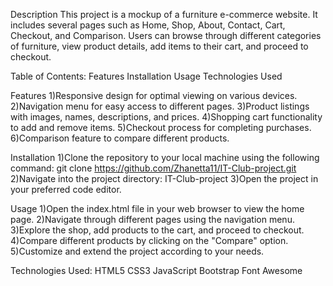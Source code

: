 Description
This project is a mockup of a furniture e-commerce website. It includes several pages such as Home, Shop, About, Contact, Cart, Checkout, and Comparison. 
Users can browse through different categories of furniture, view product details, add items to their cart, and proceed to checkout.


Table of Contents:
  Features
  Installation
  Usage
  Technologies Used


Features
1)Responsive design for optimal viewing on various devices.
2)Navigation menu for easy access to different pages.
3)Product listings with images, names, descriptions, and prices.
4)Shopping cart functionality to add and remove items.
5)Checkout process for completing purchases.
6)Comparison feature to compare different products.


Installation
1)Clone the repository to your local machine using the following command:
   git clone https://github.com/Zhanetta11/IT-Club-project.git
2)Navigate into the project directory:
   IT-Club-project
3)Open the project in your preferred code editor.


Usage
1)Open the index.html file in your web browser to view the home page.
2)Navigate through different pages using the navigation menu.
3)Explore the shop, add products to the cart, and proceed to checkout.
4)Compare different products by clicking on the "Compare" option.
5)Customize and extend the project according to your needs.


Technologies Used:
  HTML5
  CSS3
  JavaScript
  Bootstrap
  Font Awesome
